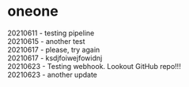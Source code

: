 # oneone

20210611 - testing pipeline    
20210615 - another test    
20210617 - please, try again    
20210617 - ksdjfoiwejfowidnj    
20210623 - Testing webhook. Lookout GitHub repo!!!    
20210623 - another update    
